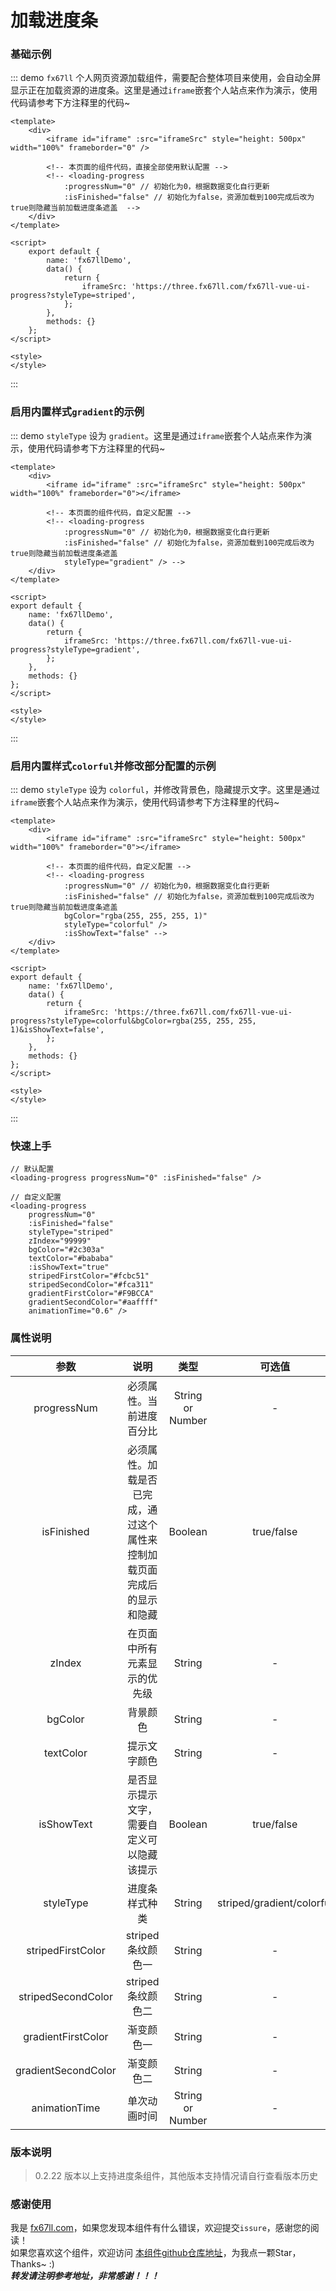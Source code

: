 # 加载进度条

### 基础示例
::: demo​ `fx67ll` 个人网页资源加载组件，需要配合整体项目来使用，会自动全屏显示正在加载资源的进度条。这里是通过`iframe`嵌套个人站点来作为演示，使用代码请参考下方注释里的代码~
```vue
<template>
	<div>
		<iframe id="iframe" :src="iframeSrc" style="height: 500px" width="100%" frameborder="0" />
		
		<!-- 本页面的组件代码，直接全部使用默认配置 -->
		<!-- <loading-progress 
			:progressNum="0" // 初始化为0，根据数据变化自行更新
			:isFinished="false" // 初始化为false，资源加载到100完成后改为true则隐藏当前加载进度条遮盖  -->
	</div>
</template>

<script>
	export default {
		name: 'fx67llDemo',
		data() {
			return {
				iframeSrc: 'https://three.fx67ll.com/fx67ll-vue-ui-progress?styleType=striped',
			};
		},
		methods: {}
	};
</script>

<style>
</style>
```
:::

### 启用内置样式`gradient`的示例
::: demo​  `styleType` 设为 `gradient`。这里是通过`iframe`嵌套个人站点来作为演示，使用代码请参考下方注释里的代码~
```vue
<template>
	<div>
		<iframe id="iframe" :src="iframeSrc" style="height: 500px" width="100%" frameborder="0"></iframe>
		
		<!-- 本页面的组件代码，自定义配置 -->
		<!-- <loading-progress 
			:progressNum="0" // 初始化为0，根据数据变化自行更新
			:isFinished="false" // 初始化为false，资源加载到100完成后改为true则隐藏当前加载进度条遮盖 
			styleType="gradient" /> -->
	</div>
</template>

<script>
export default {
	name: 'fx67llDemo',
	data() {
		return {
			iframeSrc: 'https://three.fx67ll.com/fx67ll-vue-ui-progress?styleType=gradient',
		};
	},
	methods: {}
};
</script>

<style>
</style>
```
:::

### 启用内置样式`colorful`并修改部分配置的示例
::: demo​ `styleType` 设为 `colorful`，并修改背景色，隐藏提示文字。这里是通过`iframe`嵌套个人站点来作为演示，使用代码请参考下方注释里的代码~
```vue
<template>
	<div>
		<iframe id="iframe" :src="iframeSrc" style="height: 500px" width="100%" frameborder="0"></iframe>
		
		<!-- 本页面的组件代码，自定义配置 -->
		<!-- <loading-progress 
			:progressNum="0" // 初始化为0，根据数据变化自行更新
			:isFinished="false" // 初始化为false，资源加载到100完成后改为true则隐藏当前加载进度条遮盖 
			bgColor="rgba(255, 255, 255, 1)"
			styleType="colorful" />
			:isShowText="false" -->
	</div>
</template>

<script>
export default {
	name: 'fx67llDemo',
	data() {
		return {
			iframeSrc: 'https://three.fx67ll.com/fx67ll-vue-ui-progress?styleType=colorful&bgColor=rgba(255, 255, 255, 1)&isShowText=false',
		};
	},
	methods: {}
};
</script>

<style>
</style>
```
:::

### 快速上手
```Vue
// 默认配置
<loading-progress progressNum="0" :isFinished="false" />

// 自定义配置
<loading-progress 
	progressNum="0" 
	:isFinished="false" 
	styleType="striped" 
	zIndex="99999" 
	bgColor="#2c303a" 
	textColor="#bababa"
	:isShowText="true"
	stripedFirstColor="#fcbc51" 
	stripedSecondColor="#fca311" 
	gradientFirstColor="#F9BCCA" 
	gradientSecondColor="#aaffff" 
	animationTime="0.6" />
```

### 属性说明
|  参数					| 说明														|  类型				|  可选值					|  默认值	|
|  :----:				|  :----:													|  :----:			|  :----:					|  :----:	|
|  progressNum			|  必须属性。当前进度百分比											|  String or Number	|  -						|  0		|
|  isFinished			|  必须属性。加载是否已完成，通过这个属性来控制加载页面完成后的显示和隐藏	|  Boolean			|  true/false						|  false	|
|  zIndex				|  在页面中所有元素显示的优先级								|  String			|  -						|  99999	|
|  bgColor				|  背景颜色													|  String			|  -						|  #2c303a	|
|  textColor			|  提示文字颜色												|  String			|  -						|  #bababa	|
|  isShowText			|  是否显示提示文字，需要自定义可以隐藏该提示				|  Boolean			|  true/false						|  true		|
|  styleType			|  进度条样式种类											|  String			|  striped/gradient/colorful|  striped	|
|  stripedFirstColor	|  striped条纹颜色一										|  String			|  -						|  fcbc51	|
|  stripedSecondColor	|  striped条纹颜色二										|  String			|  -						|  #fca311	|
|  gradientFirstColor	|  渐变颜色一												|  String			|  -						|  #F9BCCA	|
|  gradientSecondColor	|  渐变颜色二												|  String			|  -						|  #aaffff	|
|  animationTime		|  单次动画时间												|  String or Number	|  -						|  0.6		|

### 版本说明
> 0.2.22 版本以上支持进度条组件，其他版本支持情况请自行查看版本历史  

### 感谢使用
我是 [fx67ll.com](https://fx67ll.com)，如果您发现本组件有什么错误，欢迎提交`issure`，感谢您的阅读！  
如果您喜欢这个组件，欢迎访问 [本组件github仓库地址](https://github.com/fx67ll/fx67llVueUI)，为我点一颗Star，Thanks~ :)  
***转发请注明参考地址，非常感谢！！！***